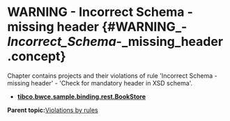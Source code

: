 # WARNING - Incorrect Schema - missing header {#WARNING_-_Incorrect_Schema_-_missing_header .concept}

Chapter contains projects and their violations of rule 'Incorrect Schema - missing header' - 'Check for mandatory header in XSD schema'.

-   **[tibco.bwce.sample.binding.rest.BookStore](../../qa/rules/Incorrect_Schema_-_missing_header/violation1.md)**  


**Parent topic:**[Violations by rules](../../qa/common/violationsByRules.md)

